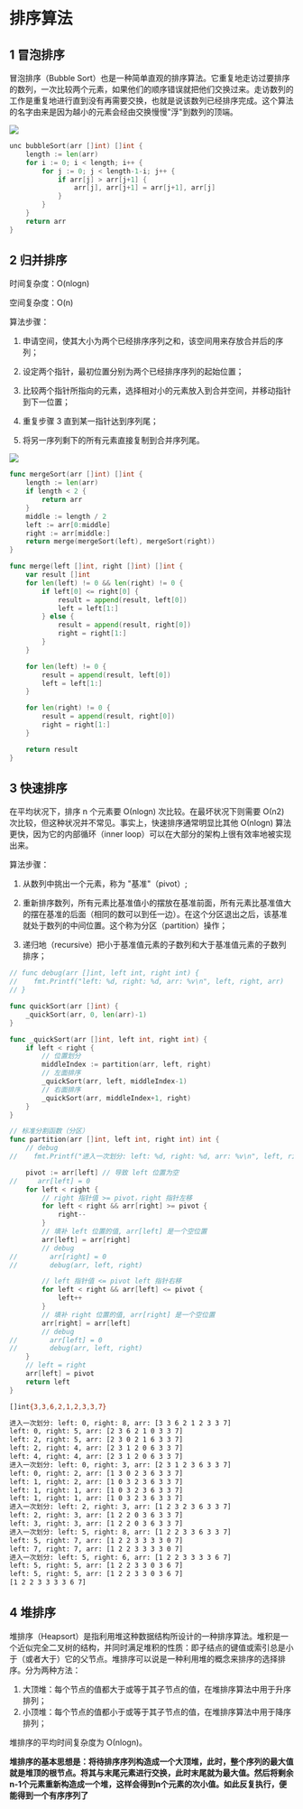 # 排序算法

## 1 冒泡排序

冒泡排序（Bubble Sort）也是一种简单直观的排序算法。它重复地走访过要排序的数列，一次比较两个元素，如果他们的顺序错误就把他们交换过来。走访数列的工作是重复地进行直到没有再需要交换，也就是说该数列已经排序完成。这个算法的名字由来是因为越小的元素会经由交换慢慢"浮"到数列的顶端。

![](./images/bubbleSort.gif)

```go
unc bubbleSort(arr []int) []int {
    length := len(arr)
    for i := 0; i < length; i++ {
        for j := 0; j < length-1-i; j++ {
            if arr[j] > arr[j+1] {
                arr[j], arr[j+1] = arr[j+1], arr[j]
            }
        }
    }
    return arr
}
```

## 2 归并排序

时间复杂度：O(nlogn)

空间复杂度：O(n)

算法步骤：

1. 申请空间，使其大小为两个已经排序序列之和，该空间用来存放合并后的序列；

2. 设定两个指针，最初位置分别为两个已经排序序列的起始位置；

3. 比较两个指针所指向的元素，选择相对小的元素放入到合并空间，并移动指针到下一位置；

4. 重复步骤 3 直到某一指针达到序列尾；

5. 将另一序列剩下的所有元素直接复制到合并序列尾。

![](./images/mergeSort.png)

```go
func mergeSort(arr []int) []int {
    length := len(arr)
    if length < 2 {
        return arr
    }
    middle := length / 2
    left := arr[0:middle]
    right := arr[middle:]
    return merge(mergeSort(left), mergeSort(right))
}

func merge(left []int, right []int) []int {
    var result []int
    for len(left) != 0 && len(right) != 0 {
        if left[0] <= right[0] {
            result = append(result, left[0])
            left = left[1:]
        } else {
            result = append(result, right[0])
            right = right[1:]
        }
    }

    for len(left) != 0 {
        result = append(result, left[0])
        left = left[1:]
    }

    for len(right) != 0 {
        result = append(result, right[0])
        right = right[1:]
    }

    return result
}
```

## 3 快速排序

在平均状况下，排序 n 个元素要 Ο(nlogn) 次比较。在最坏状况下则需要 Ο(n2) 次比较，但这种状况并不常见。事实上，快速排序通常明显比其他 Ο(nlogn) 算法更快，因为它的内部循环（inner loop）可以在大部分的架构上很有效率地被实现出来。

算法步骤：

1. 从数列中挑出一个元素，称为 "基准"（pivot）;

2. 重新排序数列，所有元素比基准值小的摆放在基准前面，所有元素比基准值大的摆在基准的后面（相同的数可以到任一边）。在这个分区退出之后，该基准就处于数列的中间位置。这个称为分区（partition）操作；

3. 递归地（recursive）把小于基准值元素的子数列和大于基准值元素的子数列排序；

```go
// func debug(arr []int, left int, right int) {
//    fmt.Printf("left: %d, right: %d, arr: %v\n", left, right, arr)
// }

func quickSort(arr []int) {
    _quickSort(arr, 0, len(arr)-1)
}

func _quickSort(arr []int, left int, right int) {
    if left < right {
        // 位置划分
        middleIndex := partition(arr, left, right)
        // 左面排序
        _quickSort(arr, left, middleIndex-1)
        // 右面排序
        _quickSort(arr, middleIndex+1, right)
    }
}

// 标准分割函数（分区）
func partition(arr []int, left int, right int) int {
    // debug
//    fmt.Printf("进入一次划分: left: %d, right: %d, arr: %v\n", left, right, arr)

    pivot := arr[left] // 导致 left 位置为空
//     arr[left] = 0
    for left < right {
        // right 指针值 >= pivot，right 指针左移
        for left < right && arr[right] >= pivot {
            right--
        }
        // 填补 left 位置的值, arr[left] 是一个空位置
        arr[left] = arr[right]
        // debug
//        arr[right] = 0
//        debug(arr, left, right)

        // left 指针值 <= pivot left 指针右移
        for left < right && arr[left] <= pivot {
            left++
        }
        // 填补 right 位置的值, arr[right] 是一个空位置
        arr[right] = arr[left]
        // debug
//        arr[left] = 0
//        debug(arr, left, right)
    }
    // left = right
    arr[left] = pivot
    return left
}
```

```bash
[]int{3,3,6,2,1,2,3,3,7}

进入一次划分: left: 0, right: 8, arr: [3 3 6 2 1 2 3 3 7]
left: 0, right: 5, arr: [2 3 6 2 1 0 3 3 7]
left: 2, right: 5, arr: [2 3 0 2 1 6 3 3 7]
left: 2, right: 4, arr: [2 3 1 2 0 6 3 3 7]
left: 4, right: 4, arr: [2 3 1 2 0 6 3 3 7]
进入一次划分: left: 0, right: 3, arr: [2 3 1 2 3 6 3 3 7]
left: 0, right: 2, arr: [1 3 0 2 3 6 3 3 7]
left: 1, right: 2, arr: [1 0 3 2 3 6 3 3 7]
left: 1, right: 1, arr: [1 0 3 2 3 6 3 3 7]
left: 1, right: 1, arr: [1 0 3 2 3 6 3 3 7]
进入一次划分: left: 2, right: 3, arr: [1 2 3 2 3 6 3 3 7]
left: 2, right: 3, arr: [1 2 2 0 3 6 3 3 7]
left: 3, right: 3, arr: [1 2 2 0 3 6 3 3 7]
进入一次划分: left: 5, right: 8, arr: [1 2 2 3 3 6 3 3 7]
left: 5, right: 7, arr: [1 2 2 3 3 3 3 0 7]
left: 7, right: 7, arr: [1 2 2 3 3 3 3 0 7]
进入一次划分: left: 5, right: 6, arr: [1 2 2 3 3 3 3 6 7]
left: 5, right: 5, arr: [1 2 2 3 3 0 3 6 7]
left: 5, right: 5, arr: [1 2 2 3 3 0 3 6 7]
[1 2 2 3 3 3 3 6 7]
```

## 4 堆排序

堆排序（Heapsort）是指利用堆这种数据结构所设计的一种排序算法。堆积是一个近似完全二叉树的结构，并同时满足堆积的性质：即子结点的键值或索引总是小于（或者大于）它的父节点。堆排序可以说是一种利用堆的概念来排序的选择排序。分为两种方法：

1. 大顶堆：每个节点的值都大于或等于其子节点的值，在堆排序算法中用于升序排列；
2. 小顶堆：每个节点的值都小于或等于其子节点的值，在堆排序算法中用于降序排列；

堆排序的平均时间复杂度为 Ο(nlogn)。

**堆排序的基本思想是：将待排序序列构造成一个大顶堆，此时，整个序列的最大值就是堆顶的根节点。将其与末尾元素进行交换，此时末尾就为最大值。然后将剩余n-1个元素重新构造成一个堆，这样会得到n个元素的次小值。如此反复执行，便能得到一个有序序列了**
